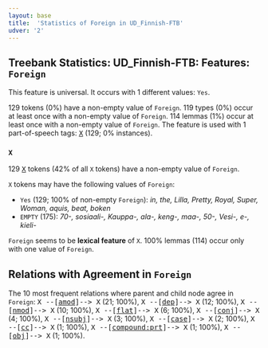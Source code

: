 ```yaml
---
layout: base
title:  'Statistics of Foreign in UD_Finnish-FTB'
udver: '2'
---
```


## Treebank Statistics: UD_Finnish-FTB: Features: `Foreign`

This feature is universal.
It occurs with 1 different values: `Yes`.

129 tokens (0%) have a non-empty value of `Foreign`.
119 types (0%) occur at least once with a non-empty value of `Foreign`.
114 lemmas (1%) occur at least once with a non-empty value of `Foreign`.
The feature is used with 1 part-of-speech tags: <tt><a href="fi_ftb-pos-X.html">X</a></tt> (129; 0% instances).

### `X`

129 <tt><a href="fi_ftb-pos-X.html">X</a></tt> tokens (42% of all `X` tokens) have a non-empty value of `Foreign`.

`X` tokens may have the following values of `Foreign`:

* `Yes` (129; 100% of non-empty `Foreign`): <em>in, the, Lilla, Pretty, Royal, Super, Woman, aquis, beat, boken</em>
* `EMPTY` (175): <em>70-, sosiaali-, Kauppa-, ala-, keng-, maa-, 50-, Vesi-, e-, kieli-</em>

`Foreign` seems to be **lexical feature** of `X`. 100% lemmas (114) occur only with one value of `Foreign`.

## Relations with Agreement in `Foreign`

The 10 most frequent relations where parent and child node agree in `Foreign`:
<tt>X --[<tt><a href="fi_ftb-dep-amod.html">amod</a></tt>]--> X</tt> (21; 100%),
<tt>X --[<tt><a href="fi_ftb-dep-dep.html">dep</a></tt>]--> X</tt> (12; 100%),
<tt>X --[<tt><a href="fi_ftb-dep-nmod.html">nmod</a></tt>]--> X</tt> (10; 100%),
<tt>X --[<tt><a href="fi_ftb-dep-flat.html">flat</a></tt>]--> X</tt> (6; 100%),
<tt>X --[<tt><a href="fi_ftb-dep-conj.html">conj</a></tt>]--> X</tt> (4; 100%),
<tt>X --[<tt><a href="fi_ftb-dep-nsubj.html">nsubj</a></tt>]--> X</tt> (3; 100%),
<tt>X --[<tt><a href="fi_ftb-dep-case.html">case</a></tt>]--> X</tt> (2; 100%),
<tt>X --[<tt><a href="fi_ftb-dep-cc.html">cc</a></tt>]--> X</tt> (1; 100%),
<tt>X --[<tt><a href="fi_ftb-dep-compound-prt.html">compound:prt</a></tt>]--> X</tt> (1; 100%),
<tt>X --[<tt><a href="fi_ftb-dep-obj.html">obj</a></tt>]--> X</tt> (1; 100%).

